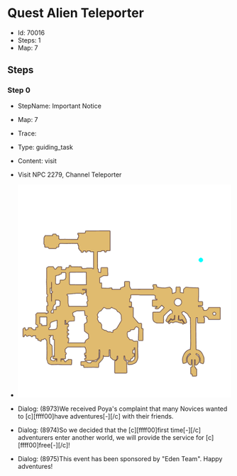 # Quest Alien Teleporter

- Id: 70016
- Steps: 1
- Map: 7

## Steps

### Step 0
- StepName:  Important Notice
- Map:  7
- Trace:  
- Type:  guiding_task
- Content:  visit
- Visit NPC 2279, Channel Teleporter

- ![images/70016_0.png](images/70016_0.png)
- Dialog: (8973)We received Poya's complaint that many Novices wanted to [c][ffff00]have adventures[-][/c] with their friends.
- Dialog: (8974)So we decided that the [c][ffff00]first time[-][/c] adventurers enter another world, we will provide the service for [c][ffff00]free[-][/c]!
- Dialog: (8975)This event has been sponsored by "Eden Team". Happy adventures!


